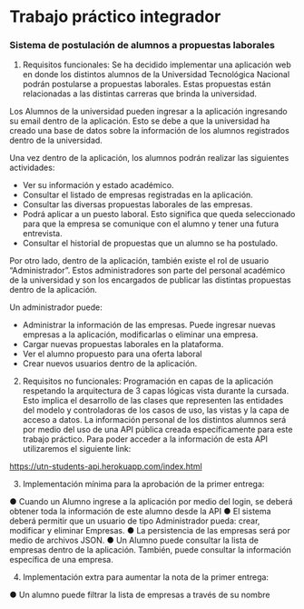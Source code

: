 # Trabajo práctico integrador

### Sistema de postulación de alumnos a propuestas laborales

1) Requisitos funcionales:
Se ha decidido implementar una aplicación web en donde los distintos alumnos de la  Universidad Tecnológica Nacional podrán postularse a propuestas laborales. Estas propuestas  están relacionadas a las distintas carreras que brinda la universidad.

Los Alumnos de la universidad pueden ingresar a la aplicación ingresando su email dentro de la aplicación. Esto se debe a que la universidad ha creado una base de datos sobre la 
información de los alumnos registrados dentro de la universidad.

Una vez dentro de la aplicación, los alumnos podrán realizar las siguientes actividades:

- Ver su información y estado académico.
- Consultar el listado de empresas registradas en la aplicación. 
- Consultar las diversas propuestas laborales de las empresas.
- Podrá aplicar a un puesto laboral. Esto significa que queda seleccionado para que la 
empresa se comunique con el alumno y tener una futura entrevista.
- Consultar el historial de propuestas que un alumno se ha postulado.

Por otro lado, dentro de la aplicación, también existe el rol de usuario “Administrador”. 
Estos administradores son parte del personal académico de la universidad y son los encargados de publicar las distintas propuestas dentro de la aplicación.

Un administrador puede:

- Administrar la información de las empresas. Puede ingresar nuevas empresas a la 
aplicación, modificarlas o eliminar una empresa.
- Cargar nuevas propuestas laborales en la plataforma.
- Ver el alumno propuesto para una oferta laboral
- Crear nuevos usuarios dentro de la aplicación.

2) Requisitos no funcionales: 
Programación en capas de la aplicación respetando la arquitectura de 3 capas lógicas vista  durante la cursada. Esto implica el desarrollo de las clases que representen las entidades del modelo y controladoras de los casos de uso, las vistas y la capa de acceso a datos.
La información personal de los distintos alumnos será por medio del uso de una API pública creada específicamente para este trabajo práctico. Para poder acceder a la información de esta API utilizaremos el siguiente link:

https://utn-students-api.herokuapp.com/index.html

3) Implementación mínima para la aprobación de la primer entrega:

● Cuando un Alumno ingrese a la aplicación por medio del login, se deberá obtener toda 
la información de este alumno desde la API
● El sistema deberá permitir que un usuario de tipo Administrador pueda: crear, modificar 
y eliminar Empresas.
● La persistencia de las empresas será por medio de archivos JSON.
● Un Alumno puede consultar la lista de empresas dentro de la aplicación. También, 
puede consultar la información específica de una empresa.

4) Implementación extra para aumentar la nota de la primer entrega:

● Un alumno puede filtrar la lista de empresas a través de su nombre
